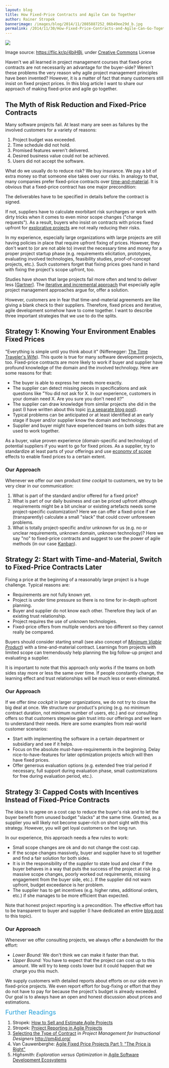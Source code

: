 ```yaml
---
layout: blog
title: How Fixed-Price Contracts and Agile Can Go Together
author: Rainer Stropek
bannerimage: /images/blog/2014/11/2085887252_06b49ee29d_b.jpg
permalink: /2014/11/30/How-Fixed-Price-Contracts-and-Agile-Can-Go-Together
---
```


<p xmlns="http://www.w3.org/1999/xhtml">
  <img src="{{site.baseurl}}images/blog/2014/11/2085887252_06b49ee29d_b.jpg" />
</p><p class="imageCaption" xmlns="http://www.w3.org/1999/xhtml">Image source: <a href="https://flic.kr/p/4bjHBj" target="_blank">https://flic.kr/p/4bjHBj</a>, under <a href="https://creativecommons.org/licenses/by-nc-nd/2.0/" target="_blank">Creative Commons</a> License</p><p xmlns="http://www.w3.org/1999/xhtml">Haven't we all learned in project management courses that fixed-price contracts are not necessarily an advantage for the buyer-side? Weren't these problems the very reason why agile project management principles have been invented? However, it is a matter of fact that many customers still insist on fixed project prices. In this blog article I want to share our approach of making fixed-price and agile go together.</p><h2 xmlns="http://www.w3.org/1999/xhtml">The Myth of Risk Reduction and Fixed-Price Contracts</h2><p xmlns="http://www.w3.org/1999/xhtml">Many software projects fail. At least many are seen as failures by the involved customers for a variety of reasons:</p><ol xmlns="http://www.w3.org/1999/xhtml">
  <li>Project budget was exceeded.</li>
  <li>Time schedule did not hold.</li>
  <li>Promised features weren't delivered.</li>
  <li>Desired business value could not be achieved.</li>
  <li>Users did not accept the software.</li>
</ol><p xmlns="http://www.w3.org/1999/xhtml">What do we usually do to reduce risk? We buy insurance. We pay a bit of extra money so that someone else takes over our risks. In analogy to that, many companies prefer fixed-price contracts over <a href="http://en.wikipedia.org/wiki/Time_and_materials" target="_blank">time-and-material</a>. It is obvious that a fixed-price contract has one major precondition:</p><p class="showcase" xmlns="http://www.w3.org/1999/xhtml">The deliverables have to be specified in details before the contract is signed.</p><p xmlns="http://www.w3.org/1999/xhtml">If not, suppliers have to calculate exorbitant risk surcharges or work with dirty tricks when it comes to even minor scope changes ("change requests"). As a result, buyers who insist on contracts with prices fixed upfront for <a href="http://en.wikipedia.org/wiki/Exploratory_research">explorative projects</a> are not really reducing their risks.</p><p xmlns="http://www.w3.org/1999/xhtml">In my experience, especially large organizations with large projects are still having policies in place that require upfront fixing of prices. However, they don't want to (or are not able to) invest the necessary time and money for a proper project startup phase (e.g. requirements elicitation, prototypes, evaluating involved technologies, feasibility studies, proof-of-concept projects, etc.). Such customers forget that fixing prices goes hand in hand with fixing the project's scope upfront, too.</p><p class="showcase" xmlns="http://www.w3.org/1999/xhtml">Studies have shown that large projects fail more often and tend to deliver less [<a href="http://blogs.gartner.com/mark_mcdonald/2012/10/29/mckinsey-report-highlights-failure-of-large-projects-why-it-is-better-to-be-small-particularly-in-it/" target="_blank">Gartner</a>]. The <a href="http://en.wikipedia.org/wiki/Iterative_and_incremental_development" target="_blank">iterative and incremental approach</a> that especially agile project management approaches argue for, offer a solution.</p><p xmlns="http://www.w3.org/1999/xhtml">However, customers are in fear that time-and-material agreements are like giving a blank check to their suppliers. Therefore, fixed prices and iterative, agile development somehow have to come together. I want to describe three important strategies that we use to do the splits.</p><h2 xmlns="http://www.w3.org/1999/xhtml">Strategy 1: Knowing Your Environment Enables Fixed Prices</h2><p xmlns="http://www.w3.org/1999/xhtml">"Everything is simple until you think about it" (Niffenegger: <a href="http://www.amazon.de/gp/product/0099464462/ref=as_li_tl?ie=UTF8&amp;camp=1638&amp;creative=19454&amp;creativeASIN=0099464462&amp;linkCode=as2&amp;tag=timecockpit-21&amp;linkId=F7ROIY5AO3NSNZW5" target="_blank">The Time Traveler's Wife</a>). This quote is true for many software development projects, too. Fixed-price contracts are more likely to work if buyer and supplier have profound knowledge of the domain and the involved technology. Here are some reasons for that:</p><ul xmlns="http://www.w3.org/1999/xhtml">
  <li>The buyer is able to express her needs more exactly.</li>
  <li>The supplier can detect missing pieces in specifications and ask questions like "You did not ask for X. In our experience, customers in your domain need X. Are you sure you don't need it?"</li>
  <li>The supplier can draw knowledge from similar projects she did in the past (I have written about this topic <a href="http://www.timecockpit.com/blog/2013/06/25/Six-Reasons-for-Time-Tracking-in-Agile-Projects" target="_blank">in a separate blog post</a>).</li>
  <li>Typical problems can be anticipated or at least identified at an early stage if buyer and/or supplier know the domain and technology.</li>
  <li>Supplier and buyer might have experienced teams on both sides that are used to work together.</li>
</ul><p class="showcase" xmlns="http://www.w3.org/1999/xhtml">As a buyer, value proven experience (domain-specific and technology) of potential suppliers if you want to go for fixed prices. As a supplier, try to standardize at least parts of your offerings and use <a href="http://en.wikipedia.org/wiki/Economies_of_scope" target="_blank">economy of scope</a> effects to enable fixed prices to a certain extent.</p><h3 xmlns="http://www.w3.org/1999/xhtml">Our Approach</h3><p xmlns="http://www.w3.org/1999/xhtml">Whenever we offer our own product <em>time cockpit</em> to customers, we try to be very clear in our communication:</p><ol xmlns="http://www.w3.org/1999/xhtml">
  <li>What is part of the standard and/or offered for a fixed price?</li>
  <li>What is part of our daily business and can be priced upfront although requirements might be a bit unclear or existing artefacts needs some project-specific customization? Here we can offer a fixed-price if we (transparently) calculate a small "slack" that could cover unforeseen problems.</li>
  <li>What is totally project-specific and/or unknown for us (e.g. no or unclear requirements, unknown domain, unknown technology)? Here we say "no" to fixed-price contracts and suggest to use the power of agile methods (in our case <a href="http://en.wikipedia.org/wiki/Kanban_(development)" target="_blank">Kanban</a>).</li>
</ol><h2 xmlns="http://www.w3.org/1999/xhtml">Strategy 2: Start with Time-and-Material, Switch to Fixed-Price Contracts Later</h2><p xmlns="http://www.w3.org/1999/xhtml">Fixing a price at the beginning of a reasonably large project is a huge challenge. Typical reasons are:</p><ul xmlns="http://www.w3.org/1999/xhtml">
  <li>Requirements are not fully known yet.</li>
  <li>Project is under time pressure so there is no time for in-depth upfront planning.</li>
  <li>Buyer and supplier do not know each other. Therefore they lack of an existing trust relationship.</li>
  <li>Project requires the use of unknown technologies.</li>
  <li>Fixed-price offers from multiple vendors are too different so they cannot really be compared.</li>
</ul><p class="showcase" xmlns="http://www.w3.org/1999/xhtml">Buyers should consider starting small (see also concept of <em><a href="http://en.wikipedia.org/wiki/Minimum_viable_product" target="_blank">Minimum Viable Product</a></em>) with a time-and-material contract. Learnings from projects with limited scope can tremendously help planning the big follow-up project and evaluating a supplier.</p><p xmlns="http://www.w3.org/1999/xhtml">It is important to note that this approach only works if the teams on both sides stay more or less the same over time. If people constantly change, the learning effect and trust relationships will be much less or even eliminated.</p><h3 xmlns="http://www.w3.org/1999/xhtml">Our Approach</h3><p xmlns="http://www.w3.org/1999/xhtml">If we offer <em>time cockpit</em> in larger organizations, we do not try to close the big deal at once. We structure our product's pricing (e.g. no minimum contract duration, not minimum number of users, etc.) and our consulting offers so that customers stepwise gain trust into our offerings and we learn to understand their needs. Here are some examples from real-world customer scenarios:</p><ul xmlns="http://www.w3.org/1999/xhtml">
  <li>Start with implementing the software in a certain department or subsidiary and see if it helps.</li>
  <li>Focus on the absolute must-have-requirements in the beginning. Delay nice-to-have-features for later optimization projects which will then have fixed prices.</li>
  <li>Offer generous evaluation options (e.g. extended free trial period if necessary, full support during evaluation phase, small customizations for free during evaluation period, etc.).</li>
</ul><h2 xmlns="http://www.w3.org/1999/xhtml">Strategy 3: Capped Costs with Incentives Instead of Fixed-Price Contracts</h2><p xmlns="http://www.w3.org/1999/xhtml">The idea is to agree on a cost cap to reduce the buyer's risk and to let the buyer benefit from unused budget "slacks" at the same time. Granted, as a supplier you will likely not become super-rich on short sight with this strategy. However, you will get loyal customers on the long run.</p><p xmlns="http://www.w3.org/1999/xhtml">In our experience, this approach needs a few rules to work:</p><ul xmlns="http://www.w3.org/1999/xhtml">
  <li>Small scope changes are ok and do not change the cost cap.</li>
  <li>If the scope changes massively, buyer and supplier have to sit together and find a fair solution for both sides.</li>
  <li>It is in the responsibility of the <em>supplier</em> to state loud and clear if the buyer behaves in a way that puts the success of the project at risk (e.g. massive scope changes, poorly worked out requirements, missing engagement from the buyer side, etc.). If the supplier did not warn upfront, budget <span lang="EN-US">exceedance</span> is her problem.</li>
  <li>The supplier has to get incentives (e.g. higher rates, additional orders, etc.) if she manages to be more efficient than expected.</li>
</ul><p class="showcase" xmlns="http://www.w3.org/1999/xhtml">Note that honest project reporting is a precondition. The effective effort has to be transparent to buyer and supplier (I have dedicated an entire <a href="http://www.timecockpit.com/blog/2013/08/30/Project-Reporting-in-Agile-Projects" target="_blank">blog post</a> to this topic).</p><h3 xmlns="http://www.w3.org/1999/xhtml">Our Approach</h3><p xmlns="http://www.w3.org/1999/xhtml">Whenever we offer consulting projects, we always offer a <em>bandwidth</em> for the effort:</p><ul xmlns="http://www.w3.org/1999/xhtml">
  <li>
    <em>Lower Bound:</em> We don't think we can make it faster than that.</li>
  <li>
    <em>Upper Bound:</em> You have to expect that the project can cost up to this amount. We will try to keep costs lower but it could happen that we charge you this much.</li>
</ul><p xmlns="http://www.w3.org/1999/xhtml">We supply customers with detailed reports about efforts on our side even in fixed-price projects. We even report effort for bug-fixing or effort that they do not have to pay for because the project's budget is already exceeded. Our goal is to always have an open and honest discussion about prices and estimations.</p><p xmlns="http://www.w3.org/1999/xhtml">
  <span style="color: rgb(37, 160, 218); font-size: 20px; line-height: 20px;">Further Readings</span>
  <br />
</p><ol xmlns="http://www.w3.org/1999/xhtml">
  <li>Stropek: <a href="http://www.timecockpit.com/blog/2013/10/15/NRWConf-2013---How-to-Sell-and-Estimate-Agile-Projects" target="_blank">How to Sell and Estimate Agile Projects</a></li>
  <li>Stropek: <a href="http://www.timecockpit.com/blog/2013/08/30/Project-Reporting-in-Agile-Projects" target="_blank">Project Reporting in Agile Projects</a></li>
  <li>
    <a href="http://pm4id.org/9/5/" target="_blank">Selecting the Type of Contract</a> in <em>Project Management for Instructional Designers</em> <a href="http://pm4id.org/">http://pm4id.org/</a><a href="http://pm4id.org/" target="_blank"></a></li>
  <li>Van Cauwenberghe: <a href="http://www.nayima.be/html/fixedpriceprojects.pdf" target="_blank">Agile Fixed Price Projects Part 1: "The Price is Right"</a></li>
  <li>
    <em>Highsmith: Exploration versus Optimization</em> in <a href="http://www.amazon.de/gp/product/0201760436/ref=as_li_tl?ie=UTF8&amp;camp=1638&amp;creative=19454&amp;creativeASIN=0201760436&amp;linkCode=as2&amp;tag=timecockpit-21&amp;linkId=OECD462XSHIKS36R" target="_blank">Agile Software Development Ecosystems</a></li>
</ol>